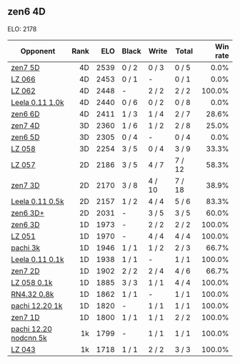 ## zen6 4D ##

ELO: 2178

Opponent | Rank | ELO | Black | Write | Total | Win rate
---------|-----:|----:|-------|-------|-------|-------:
[zen7 5D](zen7%205D.md) | 4D | 2539 | 0 / 2 | 0 / 3 | 0 / 5 | 0.0%
[LZ 066](LZ%20066.md) | 4D | 2453 | 0 / 1 | - | 0 / 1 | 0.0%
[LZ 062](LZ%20062.md) | 4D | 2448 | - | 2 / 2 | 2 / 2 | 100.0%
[Leela 0.11 1.0k](Leela%200.11%201.0k.md) | 4D | 2440 | 0 / 6 | 0 / 2 | 0 / 8 | 0.0%
[zen6 6D](zen6%206D.md) | 4D | 2411 | 1 / 3 | 1 / 4 | 2 / 7 | 28.6%
[zen7 4D](zen7%204D.md) | 3D | 2360 | 1 / 6 | 1 / 2 | 2 / 8 | 25.0%
[zen6 5D](zen6%205D.md) | 3D | 2305 | 0 / 4 | - | 0 / 4 | 0.0%
[LZ 058](LZ%20058.md) | 3D | 2254 | 3 / 5 | 0 / 4 | 3 / 9 | 33.3%
[LZ 057](LZ%20057.md) | 2D | 2186 | 3 / 5 | 4 / 7 | 7 / 12 | 58.3%
[zen7 3D](zen7%203D.md) | 2D | 2170 | 3 / 8 | 4 / 10 | 7 / 18 | 38.9%
[Leela 0.11 0.5k](Leela%200.11%200.5k.md) | 2D | 2157 | 1 / 2 | 4 / 4 | 5 / 6 | 83.3%
[zen6 3D+](zen6%203D+.md) | 2D | 2031 | - | 3 / 5 | 3 / 5 | 60.0%
[zen6 3D](zen6%203D.md) | 1D | 1973 | - | 2 / 2 | 2 / 2 | 100.0%
[LZ 051](LZ%20051.md) | 1D | 1970 | - | 4 / 4 | 4 / 4 | 100.0%
[pachi 3k](pachi%203k.md) | 1D | 1946 | 1 / 1 | 1 / 2 | 2 / 3 | 66.7%
[Leela 0.11 0.1k](Leela%200.11%200.1k.md) | 1D | 1938 | 1 / 1 | - | 1 / 1 | 100.0%
[zen7 2D](zen7%202D.md) | 1D | 1902 | 2 / 2 | 2 / 4 | 4 / 6 | 66.7%
[LZ 058 0.1k](LZ%20058%200.1k.md) | 1D | 1885 | 3 / 3 | 1 / 1 | 4 / 4 | 100.0%
[RN4.32 0.8k](RN4.32%200.8k.md) | 1D | 1862 | 1 / 1 | - | 1 / 1 | 100.0%
[pachi 12.20 1k](pachi%2012.20%201k.md) | 1D | 1820 | - | 1 / 1 | 1 / 1 | 100.0%
[zen7 1D](zen7%201D.md) | 1D | 1800 | 1 / 1 | 1 / 1 | 2 / 2 | 100.0%
[pachi 12.20 nodcnn 5k](pachi%2012.20%20nodcnn%205k.md) | 1k | 1799 | - | 1 / 1 | 1 / 1 | 100.0%
[LZ 043](LZ%20043.md) | 1k | 1718 | 1 / 1 | 2 / 2 | 3 / 3 | 100.0%
